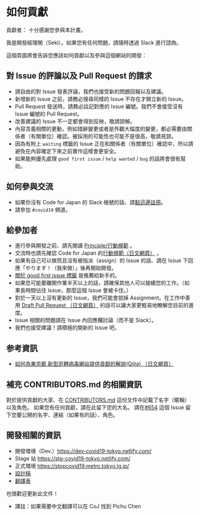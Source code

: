 # 如何貢獻

貢獻者：
十分感謝您參與本計畫。

我是開發經理関（Seki）。如果您有任何問題，請隨時透過 Slack 進行諮詢。

這個頁面將會告訴您應該如何貢獻以及參與這個網站的開發：

## 對 Issue 的評論以及 Pull Request 的請求
* 請自由的對 Issue 發表評論，我們也接受新的問題回報以及建議。
* 新增新的 Issue 之前，請務必搜尋同樣的 Issue 不存在才開立新的 Issue。
* Pull Request 發送時，請務必註記對應的 Issue 編號。我們不會接受沒有 Issue 編號的 Pull Request。
* 改善建議的 Issue 不一定都會得到反映，敬請諒解。
* 內容含義相關的更動，例如措辭變更或者是外觀大幅度的變更，都必需要由關係者（有關單位）確認。被採用的可能性也可能不是很高，敬請見諒。
* 因為有附上 `waiting` 標籤的 Issue 正在和關係者（有關單位）確認中，所以請避免在內容確定下來之前實作這樣會更安全。
* 如果能夠優先處理 `good first issue` / `help wanted` / `bug` 的話將會很有幫助。

## 如何參與交流
* 如果你沒有 Code for Japan 的 Slack 帳號的話、請[點這邊註冊](https://cfjslackin.herokuapp.com/)。
* 請參加 `#covid19` 頻道。

## 給參加者
* 進行參與開發之前、請先閱讀 [Principle/行動規範](CODE_OF_CONDUCT_ZH_TW.md) 。
* 交流時也請先確認 Code for Japan 的[行動規範（日文網頁）](https://github.com/codeforjapan/codeofconduct) 。
* 如果有自己可以做而且沒有被指派（assign）的 Issue 的話、請在 Issue 下回應「やります！（我來做）」後再開始開發。
* [關於 good first issue 標籤](https://github.com/tokyo-metropolitan-gov/covid19/issues?q=is%3Aissue+is%3Aopen+label%3A%22good+first+issue%22) 是推薦給新手的。
* 如果您可能要離開作業半天以上的話，請確保其他人可以接續您的工作。（如果長時間佔住 Issue，那麼這個 Issue 會被卡住。）
* 對於一天以上沒有更新的 Issue，我們可能會拔掉 Assignment。在工作中善用 [Draft Pull Request （日文網頁）](https://qiita.com/tatane616/items/13da1b6797a7b871ad58) 的話可以讓大家更輕易地瞭解您目前的進度。
* Issue 相關的問題請在 Issue 內回應欄討論（而不是 Slack）。
* 我們也接受建議！請積極的開新的 Issue 吧。

## 参考資訊
* [如何為東京都 新型逛轉病毒網站提供貢獻的解說(Qiita) （日文網頁）](https://qiita.com/FPC_COMMUNITY/items/b9cc072813dc2231b2b2)

## 補充 CONTRIBUTORS.md 的相關資訊
對於提供貢獻的大家、在 [CONTRIBUTORS.md](https://github.com/tokyo-metropolitan-gov/covid19/blob/development/CONTRIBUTORS.md) 這份文件中記載了名字（暱稱）以及角色。
如果您有任何貢獻，請在此留下您的大名。
請在[#654](https://github.com/tokyo-metropolitan-gov/covid19/issues/654) 這個 Issue 留下您要公開的名字、連結（如果有的話）、角色。

## 開發相關的資訊
* 開發環境（Dev.）https://dev-covid19-tokyo.netlify.com/
* Stage 站 https://stg-covid19-tokyo.netlify.com/
* 正式環境 https://stopcovid19.metro.tokyo.lg.jp/
* [設計稿](https://www.figma.com/file/V7vt80p2gauhdgTZeVNbgj/UI%E3%83%87%E3%82%B6%E3%82%A4%E3%83%B3?node-id=121%3A156)
* [翻譯表](https://docs.google.com/spreadsheets/d/1avT6QGInyQseYjoc_TxL8RPZfutyvrv4BtJkXfk1Nko)

也很歡迎更新此文件！

* 譯註：如果需要中文翻譯可以在 CoJ 找到 Pichu Chen
